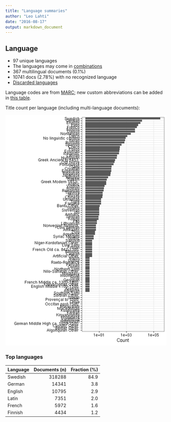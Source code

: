 ```yaml
---
title: "Language summaries"
author: "Leo Lahti"
date: "2016-08-17"
output: markdown_document
---
```


## Language

 * 97 unique languages
 * The languages may come in [combinations](output.tables/language_conversions.csv)
 * 367 multilingual documents (0.1%)  
 * 10741 docs (2.78%) with no recognized language 
 * [Discarded languages](output.tables/language_discarded.csv)

Language codes are from [MARC](http://www.loc.gov/marc/languages/language_code.html); new custom abbreviations can be added in [this table](https://github.com/rOpenGov/bibliographica/blob/master/inst/extdata/language_abbreviations.csv).

Title count per language (including multi-language documents):

![plot of chunk summarylang](figure/summarylang-1.png)


### Top languages


|Language | Documents (n)| Fraction (%)|
|:--------|-------------:|------------:|
|Swedish  |        318288|         84.9|
|German   |         14341|          3.8|
|English  |         10795|          2.9|
|Latin    |          7351|          2.0|
|French   |          5972|          1.6|
|Finnish  |          4434|          1.2|

